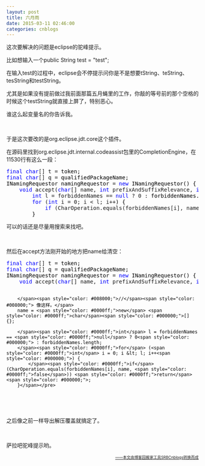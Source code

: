 ```yaml
---
layout: post
title: 六月雨
date: 2015-03-11 02:46:00
categories: cnblogs
---
```


<p>这次要解决的问题是eclipse的驼峰提示。</p>
<p>比如想输入一个public String test = "test";</p>
<p>在输入test的过程中，eclipse会不停提示问你是不是想要tString、teString、tesString和testString。</p>
<p>尤其是如果没有提前做过我前面那篇五月蝇里的工作，你敲的等号前的那个空格的时候这个testString就直接上屏了，特别恶心。</p>
<p>谁这么起变量名的你告诉我。</p>
<p>&nbsp;</p>
<p>于是这次要改的是org.eclipse.jdt.core这个插件。</p>
<p>在源码里找到org.eclipse.jdt.internal.codeassist包里的CompletionEngine，在11530行有这么一段：</p>
<div class="cnblogs_code">
<pre><span style="color: #0000ff;">final</span> <span style="color: #0000ff;">char</span>[] t =<span style="color: #000000;"> token;
</span><span style="color: #0000ff;">final</span> <span style="color: #0000ff;">char</span>[] q =<span style="color: #000000;"> qualifiedPackageName;
INamingRequestor namingRequestor </span>= <span style="color: #0000ff;">new</span><span style="color: #000000;"> INamingRequestor() {
    </span><span style="color: #0000ff;">void</span> accept(<span style="color: #0000ff;">char</span>[] name, <span style="color: #0000ff;">int</span> prefixAndSuffixRelevance, <span style="color: #0000ff;">int</span><span style="color: #000000;"> reusedCharacters){
        </span><span style="color: #0000ff;">int</span> l = forbiddenNames == <span style="color: #0000ff;">null</span> ? 0<span style="color: #000000;"> : forbiddenNames.length;
        </span><span style="color: #0000ff;">for</span> (<span style="color: #0000ff;">int</span> i = 0; i &lt; l; i++<span style="color: #000000;">) {
            </span><span style="color: #0000ff;">if</span> (CharOperation.equals(forbiddenNames[i], name, <span style="color: #0000ff;">false</span>)) <span style="color: #0000ff;">return</span><span style="color: #000000;">;
        }</span></pre>
</div>
<p>可以的话还是尽量用搜索来找吧。</p>
<p>&nbsp;</p>
<p>然后在accept方法刚开始的地方把name给清空：</p>
<div class="cnblogs_code">
<pre><span style="color: #0000ff;">final</span> <span style="color: #0000ff;">char</span>[] t =<span style="color: #000000;"> token;
</span><span style="color: #0000ff;">final</span> <span style="color: #0000ff;">char</span>[] q =<span style="color: #000000;"> qualifiedPackageName;
INamingRequestor namingRequestor </span>= <span style="color: #0000ff;">new</span><span style="color: #000000;"> INamingRequestor() {
    </span><span style="color: #0000ff;">void</span> accept(<span style="color: #0000ff;">char</span>[] name, <span style="color: #0000ff;">int</span> prefixAndSuffixRelevance, <span style="color: #0000ff;">int</span><span style="color: #000000;"> reusedCharacters){
        
        </span><span style="color: #008000;">//</span><span style="color: #008000;"> 像这样。</span>
        name = <span style="color: #0000ff;">new</span> <span style="color: #0000ff;">char</span><span style="color: #000000;">[] {};
        
        </span><span style="color: #0000ff;">int</span> l = forbiddenNames == <span style="color: #0000ff;">null</span> ? 0<span style="color: #000000;"> : forbiddenNames.length;
        </span><span style="color: #0000ff;">for</span> (<span style="color: #0000ff;">int</span> i = 0; i &lt; l; i++<span style="color: #000000;">) {
            </span><span style="color: #0000ff;">if</span> (CharOperation.equals(forbiddenNames[i], name, <span style="color: #0000ff;">false</span>)) <span style="color: #0000ff;">return</span><span style="color: #000000;">;
        }</span></pre>
</div>
<p>&nbsp;</p>
<p>之后像之前一样导出解压覆盖就搞定了。</p>
<p>&nbsp;</p>
<p>萨拉吧驼峰提示哟。</p>

<div align=right><a href="https://github.com/mlxy/SRBCnblogs"><font size=1>——本文由博客园搬家工具SRBCnblogs转换而成</font></a></div>